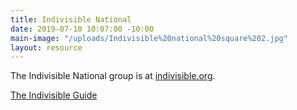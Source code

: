 ```yaml
---
title: Indivisible National
date: 2019-07-10 10:07:00 -10:00
main-image: "/uploads/Indivisible%20national%20square%202.jpg"
layout: resource
---
```


The Indivisible National group is at [indivisible.org](http://indivisible.org).

[The Indivisible Guide](https://indivisible.org/campaign/indivisible-guide)